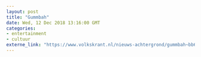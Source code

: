 ```yaml
---
layout: post
title: "Gummbah"
date: Wed, 12 Dec 2018 13:16:00 GMT
categories: 
- entertainment 
- cultuur 
externe_link: "https://www.volkskrant.nl/nieuws-achtergrond/gummbah~bb64201f/"
---
```



